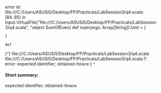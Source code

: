 error id: file:///C:/Users/ASUSi5/Desktop/FP/Practicals/LabSession3/q4.scala:[84..85) in Input.VirtualFile("file:///C:/Users/ASUSi5/Desktop/FP/Practicals/LabSession3/q4.scala", "object SumOfEven{
    def main(args: Array[String]):Unit = {

    }

    def 
}")
file:///C:/Users/ASUSi5/Desktop/FP/Practicals/LabSession3/q4.scala
file:///C:/Users/ASUSi5/Desktop/FP/Practicals/LabSession3/q4.scala:7: error: expected identifier; obtained rbrace
}
^
#### Short summary: 

expected identifier; obtained rbrace